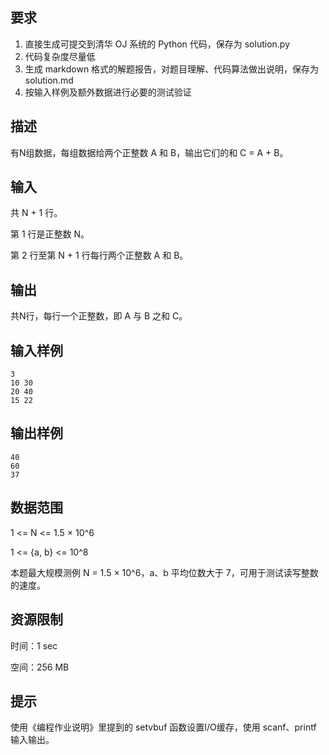 ## 要求
1. 直接生成可提交到清华 OJ 系统的 Python 代码，保存为 solution.py
2. 代码复杂度尽量低
3. 生成 markdown 格式的解题报告，对题目理解、代码算法做出说明，保存为solution.md
4. 按输入样例及额外数据进行必要的测试验证

## 描述
有N组数据，每组数据给两个正整数 A 和 B，输出它们的和 C = A + B。

## 输入
共 N + 1 行。

第 1 行是正整数 N。

第 2 行至第 N + 1 行每行两个正整数 A 和 B。

## 输出
共N行，每行一个正整数，即 A 与 B 之和 C。

## 输入样例
```
3
10 30
20 40
15 22
```
## 输出样例
```
40
60
37
```
## 数据范围
1 <= N <= 1.5 × 10^6

1 <= {a, b} <= 10^8

本题最大规模测例 N = 1.5 × 10^6，a、b 平均位数大于 7，可用于测试读写整数的速度。

## 资源限制

时间：1 sec

空间：256 MB

## 提示

使用《编程作业说明》里提到的 setvbuf 函数设置I/O缓存，使用 scanf、printf 输入输出。